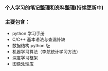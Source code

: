 ### 个人学习的笔记整理和资料整理(持续更新中)
### 主要包含： 
- python 学习手册
- C/C++ 基本语法与查漏补缺
- 数据结构 python 版
- 机器学习算法（李航统计学习方法）
- 深度学习框架
- 图像处理库
